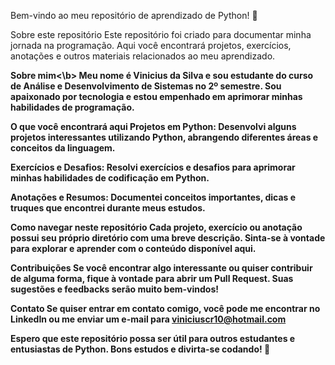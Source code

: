 Bem-vindo ao meu repositório de aprendizado de Python! :snake:

Sobre este repositório
Este repositório foi criado para documentar minha jornada na programação. Aqui você encontrará projetos, exercícios, anotações e outros materiais relacionados ao meu aprendizado.

<b>Sobre mim<\b>
Meu nome é Vinicius da Silva e sou estudante do curso de Análise e Desenvolvimento de Sistemas no 2º semestre. Sou apaixonado por tecnologia e estou empenhado em aprimorar minhas habilidades de programação.

O que você encontrará aqui
Projetos em Python: Desenvolvi alguns projetos interessantes utilizando Python, abrangendo diferentes áreas e conceitos da linguagem.

Exercícios e Desafios: Resolvi exercícios e desafios para aprimorar minhas habilidades de codificação em Python.

Anotações e Resumos: Documentei conceitos importantes, dicas e truques que encontrei durante meus estudos.

Como navegar neste repositório
Cada projeto, exercício ou anotação possui seu próprio diretório com uma breve descrição. Sinta-se à vontade para explorar e aprender com o conteúdo disponível aqui.

Contribuições
Se você encontrar algo interessante ou quiser contribuir de alguma forma, fique à vontade para abrir um Pull Request. Suas sugestões e feedbacks serão muito bem-vindos!

Contato
Se quiser entrar em contato comigo, você pode me encontrar no LinkedIn ou me enviar um e-mail para viniciuscr10@hotmail.com

Espero que este repositório possa ser útil para outros estudantes e entusiastas de Python. Bons estudos e divirta-se codando! :rocket:
